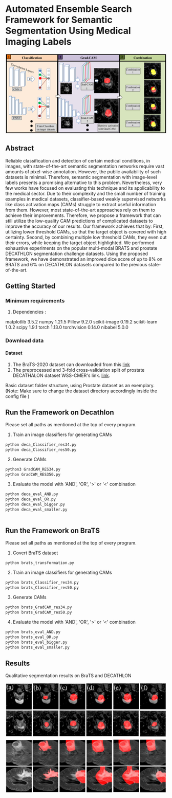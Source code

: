 # Automated Ensemble Search Framework for Semantic Segmentation Using Medical Imaging Labels

![Framework Overview](./figures/frame.png)

## Abstract
Reliable classification and detection of certain medical conditions, in images, with state-of-the-art semantic segmentation networks require vast amounts of pixel-wise annotation. However, the public availability of such datasets is minimal. Therefore, semantic segmentation with image-level labels presents a promising alternative to this problem. Nevertheless, very few works have focused on evaluating this technique and its applicability to the medical sector.
Due to their complexity and the small number of training examples in medical datasets, classifier-based weakly supervised networks like class activation maps (CAMs) struggle to extract useful information from them. However, most state-of-the-art approaches rely on them to achieve their improvements. Therefore, we propose a framework that can still utilize the low-quality CAM predictions of complicated datasets to improve the accuracy of our results.
Our framework achieves that by: First, utilizing lower threshold CAMs, so that the target object is covered with high certainty. Second, by combining multiple low threshold CAMs, they even out their errors, while keeping the target object highlighted. We performed exhaustive experiments on the popular multi-modal BRATS and prostate DECATHLON segmentation challenge datasets. Using the proposed framework, we have demonstrated an improved dice score of up to 8% on BRATS and 6% on DECATHLON datasets compared to the previous state-of-the-art.
## Getting Started

### Minimum requirements

1. Dependencies :

matplotlib 3.5.2
numpy 1.21.5
Pillow 9.2.0
scikit-image 0.19.2
scikit-learn 1.0.2
scipy 1.9.1
torch 1.13.0
torchvision 0.14.0
nibabel 5.0.0


### Download data

#### Dataset

1. The BraTS-2020 dataset can downloaded from this [link](https://www.med.upenn.edu/cbica/brats2020/data.html)
2. The preprocessed and 3-fold cross-validation split of prostate DECATHALON dataset WSS-CMER's link. [link](https://github.com/gaurav104/WSS-CMER).

Basic dataset folder structure, using Prostate dataset as an exemplary. (Note: Make sure to change the dataset directory accordingly inside the config file )


## Run the Framework on Decathlon
Please set all paths as mentioned at the top of every program.

1. Train an image classifiers for generating CAMs
```
python deca_Classifier_res34.py
python deca_Classifier_res50.py

```

2. Generate CAMs
```
python3 GradCAM_RES34.py
python GradCAM_RES350.py

```


3. Evaluate the model with 'AND', 'OR', '>' or '<' combination
```
python deca_eval_AND.py
python deca_eval_OR.py
python deca_eval_bigger.py
python deca_eval_smaller.py


```

## Run the Framework on BraTS
Please set all paths as mentioned at the top of every program.

1. Covert BraTS dataset
```
python brats_transformation.py

```

2. Train an image classifiers for generating CAMs
```
python brats_Classifier_res34.py
python brats_Classifier_res50.py

```


3. Generate CAMs
```
python brats_GradCAM_res34.py
python brats_GradCAM_res50.py
```

4. Evaluate the model with 'AND', 'OR', '>' or '<' combination
```
python brats_eval_AND.py
python brats_eval_OR.py
python brats_eval_bigger.py
python brats_eval_smaller.py

```


## Results
Qualitative segmentation results on BraTS and DECATHLON

![Examples](./figures/example.png)




